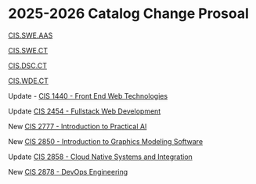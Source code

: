 # 2025-2026 Catalog Change Prosoal

[CIS.SWE.AAS](CIS.SWE.AAS.md)

[CIS.SWE.CT](CIS.SWE.CT.md)

[CIS.DSC.CT](CIS.DSC.CT.md)

[CIS.WDE.CT](CIS.WDE.CT.md)

Update - [CIS 1440 - Front End Web Technologies](CIS1440.md)

Update [CIS 2454 - Fullstack Web Development](CIS2454.md)

New [CIS 2777 - Introduction to Practical AI](CIS2777.md)

New [CIS 2850 - Introduction to Graphics Modeling Software](CIS2850.md)

Update [CIS 2858 - Cloud Native Systems and Integration](CIS2858.md)

New [CIS 2878 - DevOps Engineering](CIS2878.md)
